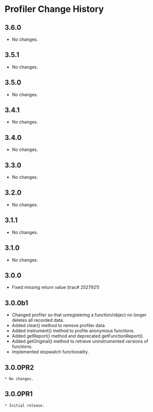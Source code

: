 Profiler Change History
==========================

3.6.0
-----

  * No changes.

3.5.1
-----

  * No changes.

3.5.0
-----

  * No changes.

3.4.1
-----

  * No changes.

3.4.0
-----

  * No changes.
  
3.3.0
-----

  * No changes.

3.2.0
-----

  * No changes.

3.1.1
-----

  * No changes.

3.1.0
-----

  * No changes.

3.0.0
-----

  * Fixed missing return value (trac# 2527921)

3.0.0b1
-------

  * Changed profiler so that unregistering a function/object no longer deletes all recorded data.
  * Added clear() method to remove profiler data.
  * Added instrument() method to profile anonymous functions.
  * Added getReport() method and deprecated getFunctionReport().
  * Added getOriginal() method to retrieve uninstrumented versions of functions.
  * Implemented stopwatch functionality.
  
3.0.0PR2
--------

    * No changes.

3.0.0PR1
--------

    * Initial release.

